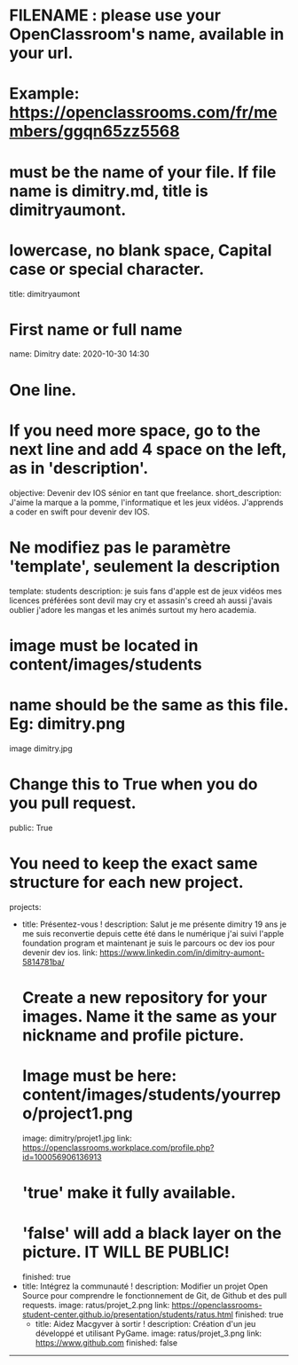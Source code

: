 # FILENAME : please use your OpenClassroom's name, available in your url.
# Example: https://openclassrooms.com/fr/members/ggqn65zz5568
# must be the name of your file. If file name is dimitry.md, title is dimitryaumont.
# lowercase, no blank space, Capital case or special character.
title: dimitryaumont

# First name or full name 
name: Dimitry
date: 2020-10-30 14:30

# One line.
# If you need more space, go to the next line and add 4 space on the left, as in 'description'.
objective: Devenir dev IOS sénior en tant que freelance.
short_description: J'aime la marque a la pomme, l'informatique et les jeux vidéos. J'apprends a coder en swift pour devenir dev IOS.

# Ne modifiez pas le paramètre 'template', seulement la description
template: students
description:
    je suis fans d'apple est de jeux vidéos mes licences préférées sont
    devil may cry et assasin's creed ah aussi j'avais oublier j'adore
    les mangas et les animés surtout my hero academia.

# image must be located in content/images/students
# name should be the same as this file. Eg: dimitry.png
image dimitry.jpg

# Change this to True when you do you pull request.
public: True

# You need to keep the exact same structure for each new project.
projects:
  - title: Présentez-vous !
    description: Salut je me présente dimitry 19 ans je me suis reconvertie 
    depuis cette été dans le numérique j'ai suivi l'apple foundation program
    et maintenant je suis le parcours oc dev ios pour devenir dev ios.
    link: https://www.linkedin.com/in/dimitry-aumont-5814781ba/
    # Create a new repository for your images. Name it the same as your nickname and profile picture.
    # Image must be here: content/images/students/yourrepo/project1.png
    image: dimitry/projet1.jpg
    link: https://openclassrooms.workplace.com/profile.php?id=100056906136913
    # 'true' make it fully available.
    # 'false' will add a black layer on the picture. IT WILL BE PUBLIC!
    finished: true
   - title: Intégrez la communauté !
     description: Modifier un projet Open Source pour comprendre le fonctionnement de Git, de Github et des pull requests.
        image: ratus/projet_2.png
        link: https://openclassrooms-student-center.github.io/presentation/students/ratus.html
        finished: true
       - title: Aidez Macgyver à sortir !
          description: Création d'un jeu développé et utilisant PyGame.
          image: ratus/projet_3.png
          link: https://www.github.com
          finished: false
 ---
